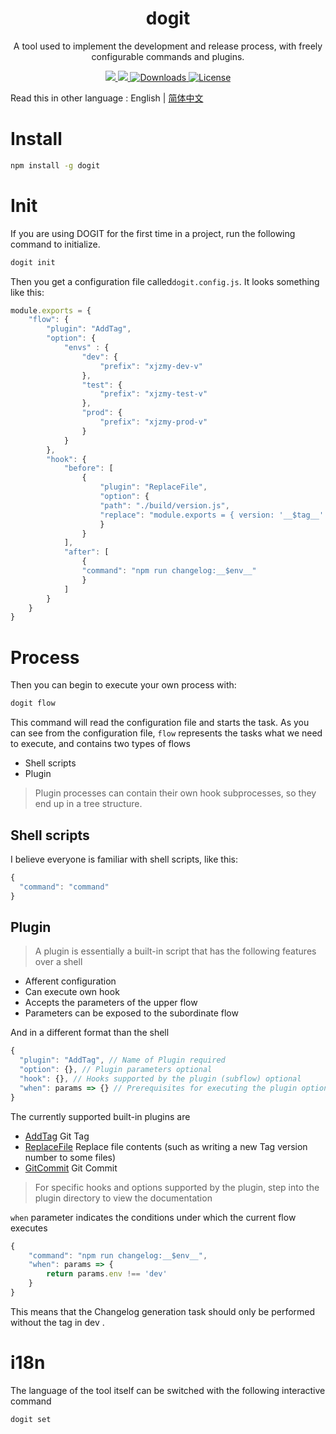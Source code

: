 <h1 align="center">dogit</h1>

<p align="center">A tool used to implement the development and release process, with freely configurable commands and plugins.</p>

<p align="center">
    <a href="https://www.npmjs.com/package/dogit">
        <img src="https://img.shields.io/npm/v/dogit.svg" />
    </a>
    <a href="https://www.npmjs.com/package/dogit">
        <img src="https://img.shields.io/npm/dt/dogit.svg" >
    </a>
    <a href="https://www.npmjs.com/package/dogit">
        <img src="https://img.shields.io/npm/dm/dogit.svg" alt="Downloads">
    </a>
    <a href="https://github.com/CDTRSFE/dogit/blob/master/LICENSE.md">
        <img src="https://img.shields.io/npm/l/dogit.svg" alt="License">
    </a>
</p>

Read this in other language : English | [简体中文](./README.zh.md) 

#   Install

```bash
npm install -g dogit
```

# Init

If you are using DOGIT for the first time in a project, run the following command to initialize.

```bash
dogit init
```
Then you get a configuration file called`dogit.config.js`. It looks something like this:

```js
module.exports = {
    "flow": {
        "plugin": "AddTag",
        "option": {
            "envs" : {
                "dev": {
                    "prefix": "xjzmy-dev-v"
                },
                "test": {
                    "prefix": "xjzmy-test-v"
                },
                "prod": {
                    "prefix": "xjzmy-prod-v"
                }
            }
        },
        "hook": {
            "before": [
                {
                    "plugin": "ReplaceFile",
                    "option": {
                    "path": "./build/version.js",
                    "replace": "module.exports = { version: '__$tag__' }"
                    }
                }
            ],
            "after": [
                {
                "command": "npm run changelog:__$env__"
                }
            ]
        }
    }
}
```


# Process
Then you can  begin to execute your own process with:
```bash
dogit flow
```
This command will read the configuration file  and starts the task. As you can see from the configuration file, `flow` represents the tasks what we need to execute, and contains two types of flows

- Shell scripts
- Plugin

> Plugin processes can contain their own hook subprocesses, so they end up in a tree structure.

## Shell scripts

I believe everyone is familiar with shell scripts, like this:
```js
{
  "command": "command"
}
```

## Plugin

> A plugin is essentially a built-in script that has the following features over a shell
- Afferent configuration
- Can execute own hook
- Accepts the parameters of the upper flow
- Parameters can be exposed to the subordinate flow


And in a different format than the shell

```js
{
  "plugin": "AddTag", // Name of Plugin required
  "option": {}, // Plugin parameters optional  
  "hook": {}, // Hooks supported by the plugin (subflow) optional 
  "when": params => {} // Prerequisites for executing the plugin optional 
}
```
The currently supported built-in plugins are

- [AddTag](./plugin/AddTag)  Git Tag
- [ReplaceFile](./plugin/ReplaceFile) Replace file contents (such as writing a new Tag version number to some files)
- [GitCommit](./plugin/GitCommit) Git Commit 


> For specific hooks and options supported by the plugin, step into the plugin directory to view the documentation

`when` parameter indicates the conditions under which the current flow executes

```js
{
    "command": "npm run changelog:__$env__",
    "when": params => {
        return params.env !== 'dev'
    }
}
```

This means that the Changelog generation task should only be performed without the tag in dev .

# i18n


The language of the tool itself can be switched with the following interactive command

```bash
dogit set
```
